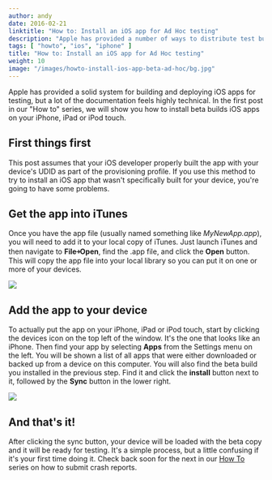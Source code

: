 ```yaml
---
author: andy
date: 2016-02-21
linktitle: "How to: Install an iOS app for Ad Hoc testing"
description: "Apple has provided a number of ways to distribute test builds for iOS devices. Here's the simplest."
tags: [ "howto", "ios", "iphone" ]
title: "How to: Install an iOS app for Ad Hoc testing"
weight: 10
image: "/images/howto-install-ios-app-beta-ad-hoc/bg.jpg"
---
```


Apple has provided a solid system for building and deploying iOS apps for testing, but a lot of the documentation feels highly technical. In the first post in our "How to" series, we will show you how to install beta builds iOS apps on your iPhone, iPad or iPod touch.

## First things first

This post assumes that your iOS developer properly built the app with your device's UDID as part of the provisioning profile. If you use this method to try to install an iOS app that wasn't specifically built for your device, you're going to have some problems.

## Get the app into iTunes

Once you have the app file (usually named something like _MyNewApp.app_), you will need to add it to your local copy of iTunes. Just launch iTunes and then navigate to **File&#65515;Open**, find the .app file, and click the  **Open** button. This will copy the app file into your local library so you can put it on one or more of your devices.

![](/images/howto-install-ios-app-beta-ad-hoc/add-to-itunes.png)

## Add the app to your device

To actually put the app on your iPhone, iPad or iPod touch, start by clicking the devices icon on the top left of the window. It's the one that looks like an iPhone. Then find your app by selecting **Apps** from the Settings menu on the left. You will be shown a list of all apps that were either downloaded or backed up from a device on this computer. You will also find the beta build you installed in the previous step. Find it and click the **install** button next to it, followed by the **Sync** button in the lower right.

![](/images/howto-install-ios-app-beta-ad-hoc/select-for-installation.png)

## And that's it!

After clicking the sync button, your device will be loaded with the beta copy and it will be ready for testing. It's a simple process, but a little confusing if it's your first time doing it. Check back soon for the next in our [How To](/tags/howto) series on how to submit crash reports.